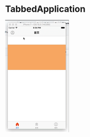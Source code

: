 # TabbedApplication

![](https://github.com/action456789/TabbedApplication/blob/master/MyTabbedApplication.gif)
